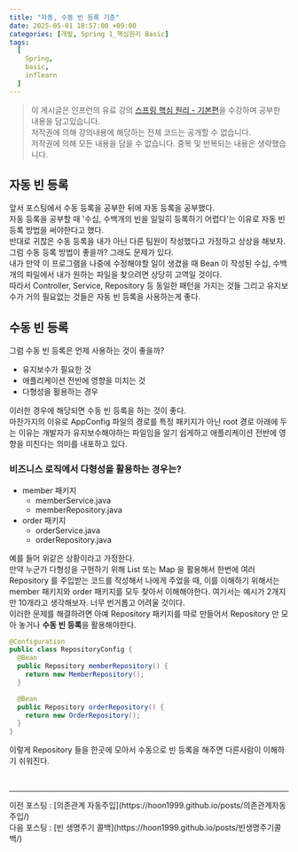 ```yaml
---
title: "자동, 수동 빈 등록 기준"
date: 2025-05-01 18:57:00 +09:00
categories: [개발, Spring 1_핵심원리 Basic]
tags:
  [
    Spring,
    basic,
    inflearn
  ]
---
```


> 이 게시글은 인프런의 유료 강의 [스프링 핵심 원리 - 기본편](https://www.inflearn.com/course/%EC%8A%A4%ED%94%84%EB%A7%81-%ED%95%B5%EC%8B%AC-%EC%9B%90%EB%A6%AC-%EA%B8%B0%EB%B3%B8%ED%8E%B8)을 수강하며 공부한 내용을 담고있습니다.<br>
> 저작권에 의해 강의내용에 해당하는 전체 코드는 공개할 수 없습니다. <br>
> 저작권에 의해 모든 내용을 담을 수 없습니다. 중복 및 반복되는 내용은 생략했습니다.<br>

## 자동 빈 등록
앞서 포스팅에서 수동 등록을 공부한 뒤에 자동 등록을 공부했다.<br>
자동 등록을 공부할 때 '수십, 수백개의 빈을 일일히 등록하기 어렵다'는 이유로 자동 빈 등록 방법을 써야한다고 했다.<br>
반대로 귀찮은 수동 등록을 내가 아닌 다른 팀원이 작성했다고 가정하고 상상을 해보자. 그럼 수동 등록 방법이 좋을까? 그래도 문제가 있다.<br>
내가 만약 이 프로그램을 나중에 수정해야할 일이 생겼을 때 Bean 이 작성된 수십, 수백개의 파일에서 내가 원하는 파일을 찾으려면 상당히 고역일 것이다.<br>
따라서 Controller, Service, Repository 등 동일한 패턴을 가지는 것들 그리고 유지보수가 거의 필요없는 것들은 자동 빈 등록을 사용하는게 좋다.<br>

## 수동 빈 등록
그럼 수동 빈 등록은 언제 사용하는 것이 좋을까?<br>

- 유지보수가 필요한 것
- 애플리케이션 전반에 영향을 미치는 것
- 다형성을 활용하는 경우

이러한 경우에 해당되면 수동 빈 등록을 하는 것이 좋다.<br>
마찬가지의 이유로 AppConfig 파일의 경로를 특정 패키지가 아닌 root 경로 아래에 두는 이유는 개발자가 유지보수해야하는 파일임을 알기 쉽게하고 애플리케이션 전반에 영향을 미친다는 의미를 내포하고 있다.<br>

### 비즈니스 로직에서 다형성을 활용하는 경우는?

- member 패키지
  - memberService.java
  - memberRepository.java
- order 패키지
  - orderService.java
  - orderRepository.java

예를 들어 위같은 상황이라고 가정한다.<br>
만약 누군가 다형성을 구현하기 위해 List 또는 Map 을 활용해서 한번에 여러 Repository 를 주입받는 코드를 작성해서 나에게 주었을 때, 이를 이해하기 위해서는 member 패키지와 order 패키지를 모두 찾아서 이해해야한다. 여기서는 예시가 2개지만 10개라고 생각해보자. 너무 번거롭고 어려울 것이다.<br>
이러한 문제를 해결하려면 아예 Repository 패키지를 따로 만들어서 Repository 만 모아 놓거나 **수동 빈 등록**을 활용해야한다.<br>

```java
@Configuration
public class RepositoryConfig {
  @Bean
  public Repository memberRepository() {
    return new MemberRepository();
  }

  @Bean
  public Repository orderRepository() {
    return new OrderRepository();
  }
}
```

이렇게 Repository 들을 한곳에 모아서 수동으로 빈 등록을 해주면 다른사람이 이해하기 쉬워진다.<br>

<br>
<hr>
이전 포스팅 : [의존관계 자동주입](https://hoon1999.github.io/posts/의존관계자동주입/)<br>
다음 포스팅 : [빈 생명주기 콜백](https://hoon1999.github.io/posts/빈생명주기콜백/)<br>